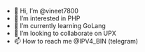 - 👋 Hi, I’m @vineet7800
- 👀 I’m interested in PHP
- 🌱 I’m currently learning GoLang
- 💞️ I’m looking to collaborate on UPX
- 📫 How to reach me @IPV4_BIN (telegram)

<!---
vineet7800/vineet7800 is a ✨ special ✨ repository because its `README.md` (this file) appears on your GitHub profile.
You can click the Preview link to take a look at your changes.
--->
